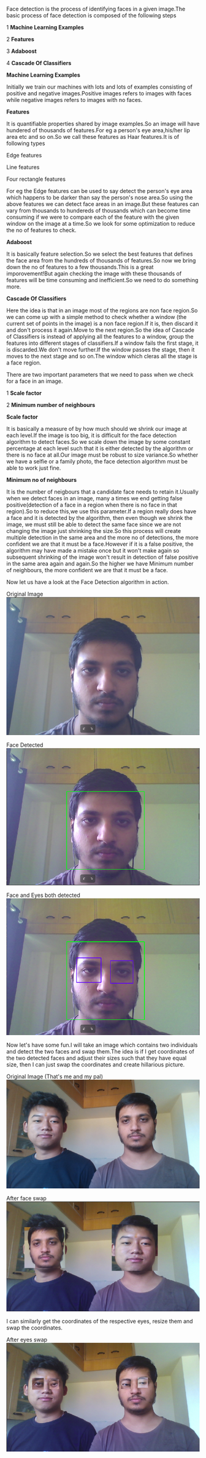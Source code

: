Face detection is the process of identifying faces in a given image.The basic process of face detection is composed of the following steps

1 <b> Machine Learning Examples </b>

2 <b> Features </b>

3 <b> Adaboost </b>

4 <b> Cascade Of Classifiers </b>

<b> Machine Learning Examples </b>

Initially we train our machines with lots and lots of examples consisting of positive and negative images.Positive images refers to images with faces while negative images refers to images with no faces.

<b> Features </b>

It is quantifiable properties shared by image examples.So an image will have hundered of thousands of features.For eg a person's eye area,his/her lip area etc and so on.So we call these features as Haar features.It is of following types

Edge features

Line features

Four rectangle features

For eg the Edge features can be used to say detect the person's eye area which happens to be darker than say the person's nose area.So using the above features we can detect face areas in an image.But these features can vary from thousands to hundereds of thousands which can become time consuming if we were to compare each of the feature with the given window on the image at a time.So we look for some optimization to reduce the no of features to check.

<b> Adaboost </b>

It is basically feature selection.So we select the best features that defines the face area from the hundreds of thousands of features.So now we bring down the no of features to a few thousands.This is a great imporovement!But again checking the image with these thousands of features will be time consuming and inefficient.So we need to do something more.

<b> Cascade Of Classifiers </b>

Here the idea is that in an image most of the regions are non face region.So we can come up with a simple method to check whether a window (the current set of points in the image) is a non face region.If it is, then discard it and don't process it again.Move to the next region.So the idea of Cascade of Classifiers is instead of applying all the features to a window, group the features into different stages of classifiers.If a window fails the first stage, it is discarded.We don't move further.If the window passes the stage, then it moves to the next stage and so on.The window which cleras all the stage is a face region.

There are two important parameters that we need to pass when we check for a face in an image.

1 <b> Scale factor </b>

2 <b> Minimum number of neighbours </b>

<b> Scale factor </b>

It is basically a measure of by how much should we shrink our image at each level.If the image is too big, it is difficult for the face detection algorithm to detect faces.So we scale down the image by some constant percentage at each level such that it is either detected by the algorithm or there is no face at all.Our image must be robust to size variance.So whether we have a selfie or a family photo, the face detection algorithm must be able to work just fine.

<b> Minimum no of neighbours </b>

It is the number of neigbours that a candidate face needs to retain it.Usually when we detect faces in an image, many a times we end getting false positive(detection of a face in a region when there is no face in that region).So to reduce this,we use this parameter.If a region really does have a face and it is detected by the algorithm, then even though we shrink the image, we must still be able to detect the same face since we are not changing the image just shrinking the size.So this process will create multiple detection in the same area and the more no of detections, the more confident we are that it must be a face.However if it is a false positive, the algorithm may have made a mistake once but it won't make again so subsequent shrinking of the image won't result in detection of false positive in the same area again and again.So the higher we have Minimum number of neighbours, the more confident we are that it must be a face.

Now let us have a look at the Face Detection algorithm in action.

Original Image
![Alt text](https://github.com/Souvikray/Face-Detection-And-Swap/blob/master/mypic3.png?raw=true "Optional Title")

Face Detected
![Alt text](https://github.com/Souvikray/Face-Detection-And-Swap/blob/master/Screenshot1.png?raw=true "Optional Title")

Face and Eyes both detected
![Alt text](https://github.com/Souvikray/Face-Detection-And-Swap/blob/master/Screenshot2.png?raw=true "Optional Title")

Now let's have some fun.I will take an image which contains two individuals and detect the two faces and swap them.The idea is if I get coordinates of the two detected faces and adjust their sizes such that they have equal size, then I can just swap the coordinates and create hillarious picture. 

Original Image (That's me and my pal)
![Alt text](https://github.com/Souvikray/Face-Detection-And-Swap/blob/master/mypic4.jpg?raw=true "Optional Title")

After face swap
![Alt text](https://github.com/Souvikray/Face-Detection-And-Swap/blob/master/Screenshot3.png?raw=true "Optional Title")

I can similarly get the coordinates of the respective eyes, resize them and swap the coordinates.

After eyes swap
![Alt text](https://github.com/Souvikray/Face-Detection-And-Swap/blob/master/Screenshot4.png?raw=true "Optional Title")
